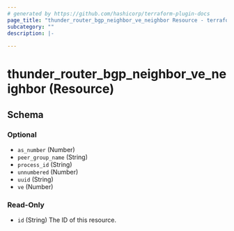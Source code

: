 ```yaml
---
# generated by https://github.com/hashicorp/terraform-plugin-docs
page_title: "thunder_router_bgp_neighbor_ve_neighbor Resource - terraform-provider-thunder"
subcategory: ""
description: |-
  
---
```


# thunder_router_bgp_neighbor_ve_neighbor (Resource)





<!-- schema generated by tfplugindocs -->
## Schema

### Optional

- `as_number` (Number)
- `peer_group_name` (String)
- `process_id` (String)
- `unnumbered` (Number)
- `uuid` (String)
- `ve` (Number)

### Read-Only

- `id` (String) The ID of this resource.


